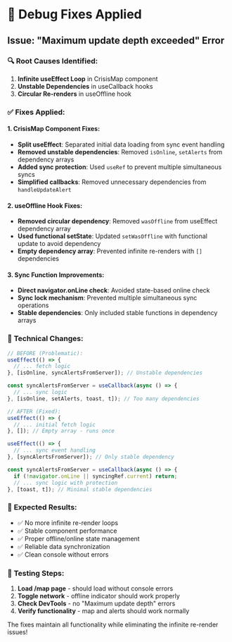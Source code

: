# 🐛 Debug Fixes Applied

## Issue: "Maximum update depth exceeded" Error

### 🔍 **Root Causes Identified:**

1. **Infinite useEffect Loop** in CrisisMap component
2. **Unstable Dependencies** in useCallback hooks
3. **Circular Re-renders** in useOffline hook

### ✅ **Fixes Applied:**

#### 1. **CrisisMap Component Fixes:**
- **Split useEffect**: Separated initial data loading from sync event handling
- **Removed unstable dependencies**: Removed `isOnline`, `setAlerts` from dependency arrays
- **Added sync protection**: Used `useRef` to prevent multiple simultaneous syncs
- **Simplified callbacks**: Removed unnecessary dependencies from `handleUpdateAlert`

#### 2. **useOffline Hook Fixes:**
- **Removed circular dependency**: Removed `wasOffline` from useEffect dependency array
- **Used functional setState**: Updated `setWasOffline` with functional update to avoid dependency
- **Empty dependency array**: Prevented infinite re-renders with `[]` dependencies

#### 3. **Sync Function Improvements:**
- **Direct navigator.onLine check**: Avoided state-based online check
- **Sync lock mechanism**: Prevented multiple simultaneous sync operations
- **Stable dependencies**: Only included stable functions in dependency arrays

### 🔧 **Technical Changes:**

```typescript
// BEFORE (Problematic):
useEffect(() => {
  // ... fetch logic
}, [isOnline, syncAlertsFromServer]); // Unstable dependencies

const syncAlertsFromServer = useCallback(async () => {
  // ... sync logic
}, [isOnline, setAlerts, toast, t]); // Too many dependencies

// AFTER (Fixed):
useEffect(() => {
  // ... initial fetch logic
}, []); // Empty array - runs once

useEffect(() => {
  // ... sync event handling
}, [syncAlertsFromServer]); // Only stable dependency

const syncAlertsFromServer = useCallback(async () => {
  if (!navigator.onLine || syncingRef.current) return;
  // ... sync logic with protection
}, [toast, t]); // Minimal stable dependencies
```

### 🎯 **Expected Results:**
- ✅ No more infinite re-render loops
- ✅ Stable component performance
- ✅ Proper offline/online state management
- ✅ Reliable data synchronization
- ✅ Clean console without errors

### 🧪 **Testing Steps:**
1. **Load /map page** - should load without console errors
2. **Toggle network** - offline indicator should work properly
3. **Check DevTools** - no "Maximum update depth" errors
4. **Verify functionality** - map and alerts should work normally

The fixes maintain all functionality while eliminating the infinite re-render issues!